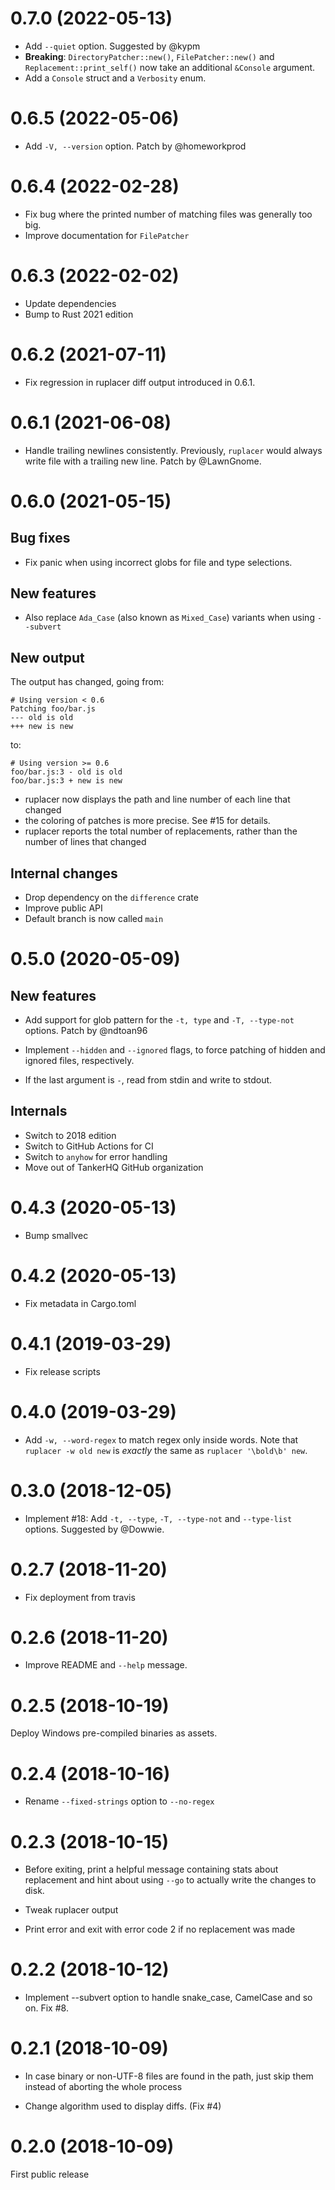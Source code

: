 # 0.7.0 (2022-05-13)

* Add `--quiet` option. Suggested by @kypm
* **Breaking**: `DirectoryPatcher::new()`, `FilePatcher::new()` and
  `Replacement::print_self()` now take an additional `&Console`
  argument.
* Add a `Console` struct and a `Verbosity` enum.

# 0.6.5 (2022-05-06)

* Add `-V, --version` option. Patch by @homeworkprod

# 0.6.4 (2022-02-28)

* Fix bug where the printed number of matching files was generally too big.
* Improve documentation for `FilePatcher`

# 0.6.3 (2022-02-02)

* Update dependencies
* Bump to Rust 2021 edition

# 0.6.2 (2021-07-11)

* Fix regression in ruplacer diff output introduced in 0.6.1.

# 0.6.1 (2021-06-08)

* Handle trailing newlines consistently. Previously, `ruplacer` would
  always write file with a trailing new line. Patch by @LawnGnome.

# 0.6.0 (2021-05-15)

## Bug fixes

* Fix panic when using incorrect globs for file and type selections.

## New features

* Also replace `Ada_Case` (also known as `Mixed_Case`) variants when using `--subvert`

## New output

The output has changed, going from:
```
# Using version < 0.6
Patching foo/bar.js
--- old is old
+++ new is new
```

to:

```
# Using version >= 0.6
foo/bar.js:3 - old is old
foo/bar.js:3 + new is new
```
* ruplacer now displays the path and line number of each line that changed
* the coloring of patches is more precise. See #15 for details.
* ruplacer reports the total number of replacements, rather than the
  number of lines that changed

## Internal changes

* Drop dependency on the `difference` crate
* Improve public API
* Default branch is now called `main`

# 0.5.0 (2020-05-09)

## New features


* Add support for glob pattern for the `-t, type` and `-T, --type-not`
  options. Patch by @ndtoan96

* Implement `--hidden` and `--ignored` flags, to force patching of
  hidden and ignored files, respectively.

* If the last argument is `-`, read from stdin and write to stdout.

## Internals

* Switch to 2018 edition
* Switch to GitHub Actions for CI
* Switch to `anyhow` for error handling
* Move out of TankerHQ GitHub organization

# 0.4.3 (2020-05-13)

* Bump smallvec

# 0.4.2 (2020-05-13)

* Fix metadata in Cargo.toml

# 0.4.1 (2019-03-29)

* Fix release scripts

# 0.4.0 (2019-03-29)

* Add `-w, --word-regex` to match regex only inside words. Note that
  `ruplacer -w old new` is *exactly* the same as `ruplacer '\bold\b' new`.

# 0.3.0 (2018-12-05)

* Implement #18: Add `-t, --type`, `-T, --type-not` and `--type-list` options. Suggested by @Dowwie.

# 0.2.7 (2018-11-20)

* Fix deployment from travis

# 0.2.6 (2018-11-20)

* Improve README and `--help` message.

# 0.2.5 (2018-10-19)

Deploy Windows pre-compiled binaries as assets.

# 0.2.4 (2018-10-16)

* Rename `--fixed-strings` option to `--no-regex`

# 0.2.3 (2018-10-15)

* Before exiting, print a helpful message containing stats about replacement and hint about using `--go` to actually write the changes to disk.

* Tweak ruplacer output

* Print error and exit with error code 2 if no replacement was made

# 0.2.2 (2018-10-12)

* Implement --subvert option to handle snake_case, CamelCase and so on. Fix #8.

# 0.2.1 (2018-10-09)

* In case binary or non-UTF-8 files are found in the path, just skip them instead of
  aborting the whole process

* Change algorithm used to display diffs. (Fix #4)

# 0.2.0 (2018-10-09)

First public release
